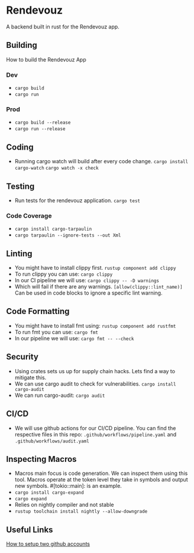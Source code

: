 # Rendevouz
A backend built in rust for the Rendevouz app.
## Building
How to build the Rendevouz App

### Dev
- `cargo build`
- `cargo run`

### Prod
- `cargo build --release`
- `cargo run --release`

## Coding
- Running cargo watch will build after every code change.
`cargo install cargo-watch`
`cargo watch -x check`

## Testing
- Run tests for the rendevouz application.
`cargo test`

### Code Coverage
- `cargo install cargo-tarpaulin`
- `cargo tarpaulin --ignore-tests --out Xml`

## Linting
- You might have to install clippy first.
`rustup component add clippy`
- To run clippy you can use:
`cargo clippy`
- In our CI pipeline we will use:
`cargo clippy -- -D warnings`
- Which will fail if there are any warnings.
`[allow(clippy::lint_name)]` Can be used in code blocks to ignore a specific lint warning.
## Code Formatting
- You might have to install fmt using:
`rustup component add rustfmt`
- To run fmt you can use:
`cargo fmt`
- In our pipeline we will use:
`cargo fmt -- --check`

## Security
- Using crates sets us up for supply chain hacks. Lets find a way to mitigate this.
- We can use cargo audit to check for vulnerabilities. `cargo install cargo-audit`
- We can run cargo-audit: `cargo audit`

## CI/CD
- We will use github actions for our CI/CD pipeline. You can find the respective files in this repo:
`.github/workflows/pipeline.yaml` and `.github/workflows/audit.yaml`

## Inspecting Macros
- Macros main focus is code generation. We can inspect them using this tool. Macros operate at the token level they take in symbols and output new symbols. #[tokio::main]: is an example. 
- `cargo install cargo-expand`
- `cargo expand`
- Relies on nightly compiler and not stable
- `rustup toolchain install nightly --allow-downgrade`

## Useful Links
[How to setup two github accounts](https://gist.github.com/rahularity/86da20fe3858e6b311de068201d279e3)
